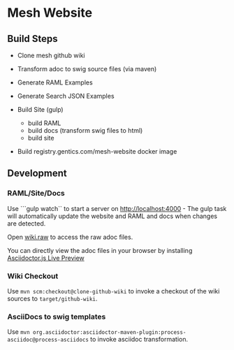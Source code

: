 # Mesh Website

## Build Steps

* Clone mesh github wiki
* Transform adoc to swig source files (via maven)
* Generate RAML Examples
* Generate Search JSON Examples
* Build Site (gulp)
  * build RAML
  * build docs (transform swig files to html)
  * build site

* Build registry.gentics.com/mesh-website docker image

## Development

### RAML/Site/Docs

Use ```gulp watch`` to start a server on [http://localhost:4000](http://localhost:4000) - The gulp task will automatically update the website and RAML and docs when changes are detected.

Open [wiki.raw](http://localhost:4000/wiki.raw) to access the raw adoc files.

You can directly view the adoc files in your browser by installing [Asciidoctor.js Live Preview](https://chrome.google.com/webstore/detail/asciidoctorjs-live-previe/iaalpfgpbocpdfblpnhhgllgbdbchmia?hl=en)

### Wiki Checkout

Use ```mvn scm:checkout@clone-github-wiki``` to invoke a checkout of the wiki sources to ```target/github-wiki```.

### AsciiDocs to swig templates 

Use ```mvn org.asciidoctor:asciidoctor-maven-plugin:process-asciidoc@process-asciidocs``` to invoke asciidoc transformation.

